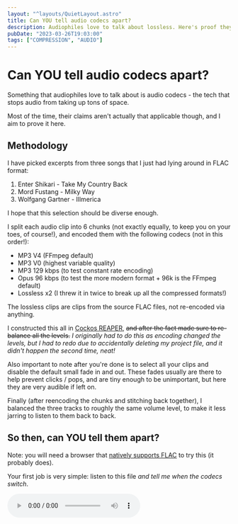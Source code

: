 ```yaml
---
layout: "^layouts/QuietLayout.astro"
title: Can YOU tell audio codecs apart?
description: Audiophiles love to talk about lossless. Here's proof they're usually full of shit.
pubDate: "2023-03-26T19:03:00"
tags: ["COMPRESSION", "AUDIO"]
---
```


# Can YOU tell audio codecs apart?

Something that audiophiles love to talk about is audio codecs - the tech that stops audio from taking up tons of space.

Most of the time, their claims aren't actually that applicable though, and I aim to prove it here.

## Methodology

I have picked excerpts from three songs that I just had lying around in FLAC format:

 1. Enter Shikari - Take My Country Back
 2. Mord Fustang - Milky Way
 3. Wolfgang Gartner - Illmerica

I hope that this selection should be diverse enough.

I split each audio clip into 6 chunks (not exactly equally, to keep you on your toes, of course!),
and encoded them with the following codecs (not in this order!):

 - MP3 V4 (FFmpeg default)
 - MP3 V0 (highest variable quality)
 - MP3 129 kbps (to test constant rate encoding)
 - Opus 96 kbps (to test the more modern format + 96k is the FFmpeg default)
 - Lossless x2 (I threw it in twice to break up all the compressed formats!)

The lossless clips are clips from the source FLAC files, not re-encoded via anything.

I constructed this all in [Cockos REAPER](https://reaper.fm),
~~and after the fact made sure to re-balance all the levels.~~
*I originally had to do this as encoding changed the levels, but I had to redo due to accidentally deleting my project
file, and it didn't happen the second time, neat!*

Also important to note after you're done is to select all your clips and disable the default small fade in and out.
These fades usually are there to help prevent clicks / pops, and are tiny enough to be unimportant, but here they are
very audible if left on.

Finally (after reencoding the chunks and stitching back together), I balanced the three tracks to roughly the same
volume level, to make it less jarring to listen to them back to back.

## So then, can YOU tell them apart?

Note: you will need a browser that [natively supports FLAC](https://caniuse.com/flac) to try this (it probably does).

Your first job is very simple: listen to this file *and tell me when the codecs switch*.

<audio id="audio-1" class="mb-2" controls preload src="https://f.yellows.ink/quiet_system_codecs.flac" />

That's really dificult, isn't it? Let's try something different.

I'll tell you *when* the codecs switch. You tell me *which codec is which*.

<audio id="audio-2" class="mb-2" controls src="https://f.yellows.ink/quiet_system_codecs.flac" />

Chunk: <span id="chunk-placeholder">Not playing or JS disabled</span>

## Given up?

So as it turns out, these are really close, aren't they? Want to know the answers?

Here ya go.

<audio id="audio-3" class="mb-2" controls src="https://f.yellows.ink/quiet_system_codecs.flac" />

Codec: <span id="codec-placeholder">Not playing or JS disabled</span>

So my aim with this is to prove that there really is nothing in codecs in the modern day, they're all good enough
that it's not an issue.

In case you wanted to critique my method, you can find the project file and audio stems
[here](https://f.yellows.ink/quiet_system_codecs_rpp.zip)
(without the full FLACs of each track, which were omitted, but the lossless parts have wavs supplied anyway.)

Hope to see you back here soon!
  -- Yellowsink

<script src="^js/quiet_codecs.ts"></script>
